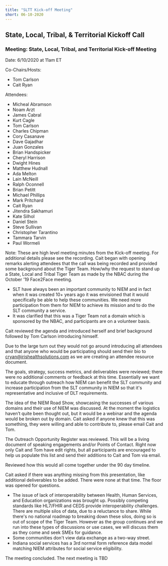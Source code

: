 ```yaml
---
title: "SLTT Kick-off Meeting"
short: 06-10-2020
---
```


## State, Local, Tribal, & Territorial Kickoff Call

### Meeting: State, Local, Tribal, and Territorial Kick-off Meeting

Date: 6/10/2020 at 11am ET

Co-Chairs/Hosts:

- Tom Carlson
- Cait Ryan

Attendees:

- Micheal Abramson
- Noam Arzt
- James Cabral
- Kurt Cagle
- Tom Carlson
- Charles Chipman
- Cory Casanave
- Dave Gajadhar
- Juan Gonzales
- Brian Handspicker
- Cheryl Harrison
- Dwight Hines
- Matthew Hudnall
- Ada Melton
- Lain McNeill
- Ralph Oconnell
- Brian Petitt
- Michael Phillips
- Mark Pritchard
- Cait Ryan
- Jitendra Sakhamuri
- Kate Silhol
- Daniel Stein
- Steve Sullivan
- Christopher Tarantino
- Tammara Tarvin
- Paul Wormeli


Note: These are high level meeting minutes from the Kick-off meeting. For additional details please see the recording.
Cait began with opening remarks alerting attendees that the call was being recorded and provided some background about the Tiger Team. How/why the request to stand up a State, Local and Tribal Tiger Team as made by the NBAC during the October ’19 Face2Face meeting.

-	SLT have always been an important community to NIEM and in fact when it was created 10+ years ago it was envisioned that it would specifically be able to help these communities. We need more participation from them for NIEM to achieve its mission and to do the SLT community a service.
-	It was clarified that this was a Tiger Team not a domain which is sponsored by the NBAC, and participants are on a volunteer basis.

Cait reviewed the agenda and introduced herself and brief background followed by Tom Carlson introducing himself.

Due to the large turn out they would not go around introducing all attendees and that anyone who would be participating should send their bio to [cryan@irishealthsolutions.com](mailto:cryan@irishealthsolutions.com) as we are creating an attendee resource document.

The goals, strategy, success metrics, and deliverables were reviewed; there were no additional comments or feedback at this time. Essentially we want to educate through outreach how NIEM can benefit the SLT community and increase participation from the SLT community in NIEM so that it's representative and inclusive of DLT requirements.

The idea of the NIEM Road Show, showcasing the successes of various domains and their use of NIEM was discussed. At the moment the logistics haven’t quite been thought out, but it would be a webinar and the agenda would be broken out by domain. Cait asked if anyone knew that this was something, they were willing and able to contribute to, please email Cait and Tom.

The Outreach Opportunity Register was reviewed. This will be a living document of speaking engagements and/or Points of Contact. Right now only Cait and Tom have edit rights, but all participants are encouraged to help us populate this list and send their additions to Cait and Tom via email.

Reviewed how this would all come together under the 90 day timeline.

Cait asked if there was anything missing from this presentation, like additional deliverables to be added. There were none at that time. The floor was opened for questions.

-	The issue of lack of interoperability between Health, Human Services, and Education organizations was brought up. Possibly competing standards like HL7/FHIR and CEDS provide interoperability challenges. There are multiple silos of data, due to a reluctance to share. While there's no national roadmap to breaking down these silos, doing so is out of scope of the Tiger Team. However as the group continues and we run into these types of discussions or use cases, we will discuss them as they come and seek SMEs for guidance.
  - Some communities don't view data exchange as a two-way street.
  - Indiana social services has a 3rd normal form reference data model matching NIEM attributes for social service eligibility.

The meeting concluded. The next meeting is TBD
